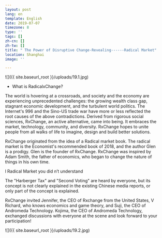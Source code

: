 ```yaml
---
layout: post
lang: en
template: English
date: 2019-07-07
timezone: 8
type: ''
tags: []
zh-cn: []
zh-tw: []
title: " The Power of Disruptive Change-Revealing------Radical Market"
location: Shanghai
image: ''

---
```

![]({{ site.baseurl_root }}/uploads/19.1.jpg)

* What is RadicalxChange?

The world is hovering at a crossroads, and society and the economy are experiencing unprecedented challenges: the growing wealth class gap, stagnant economic development, and the turbulent world politics. The Internet's 996 and the Sino-US trade war have more or less reflected the root causes of the above contradictions. Derived from rigorous social sciences, RxChange, an active alternative, came into being. It embraces the market, technology, community, and diversity. RxChange hopes to unite people from all walks of life to imagine, design and build better solutions.

RxChange originated from the idea of a Radical market book. The radical market is the Economist's recommended book of 2018, and the author Glen is a prodigy. Glen is the founder of RxChange. RxChange was inspired by Adam Smith, the father of economics, who began to change the nature of things in his own time.

l Radical Market you did n’t understand

The "Harberger Tax" and "Second Voting" are heard by everyone, but its concept is not clearly explained in the existing Chinese media reports, or only part of the concept is explained.

RxChange invited Jennifer, the CEO of Rxchange from the United States, V Richard, who knows economics and game theory, and Suji, the CEO of Andromeda Technology. Kojima, the CEO of Andromeda Technology, exchanged discussions with everyone at the scene and look forward to your participation!

![]({{ site.baseurl_root }}/uploads/19.2.jpg)